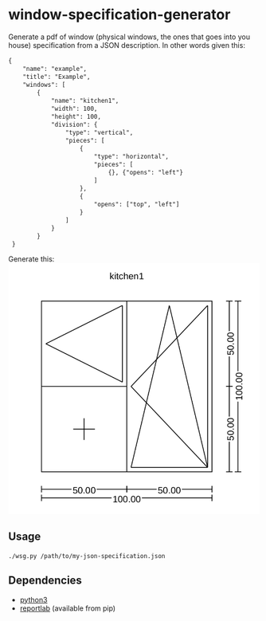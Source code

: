 # window-specification-generator

Generate a pdf of window (physical windows, the ones that goes into you house) specification from a JSON description.
In other words given this:
```
{
    "name": "example",
    "title": "Example",
    "windows": [
        {
            "name": "kitchen1",
            "width": 100,
            "height": 100,
            "division": {
                "type": "vertical",
                "pieces": [
                    {
                        "type": "horizontal",
                        "pieces": [
                            {}, {"opens": "left"}
                        ]
                    },
                    {
                        "opens": ["top", "left"]
                    }
                ]
            }
        }
 }
 ```

Generate this:
![screenshot-example](./screenshot-example.png)

## Usage

```
./wsg.py /path/to/my-json-specification.json
```

## Dependencies

* [python3](https://www.python.org/)
* [reportlab](http://www.reportlab.com/) (available from pip)
